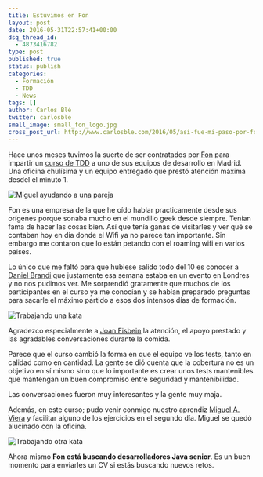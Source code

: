 ```yaml
---
title: Estuvimos en Fon
layout: post
date: 2016-05-31T22:57:41+00:00
dsq_thread_id:
  - 4873416782
type: post
published: true
status: publish
categories:
  - Formación
  - TDD
  - News
tags: []
author: Carlos Blé
twitter: carlosble
small_image: small_fon_logo.jpg
cross_post_url: http://www.carlosble.com/2016/05/asi-fue-mi-paso-por-fon/
---
```

Hace unos meses tuvimos la suerte de ser contratados por <a href="https://fon.com/">Fon</a> para impartir un [curso de TDD](/curso-de-tdd/) a uno de sus equipos de desarrollo en Madrid. Una oficina chulísima y un equipo entregado que prestó atención máxima desdel el minuto 1.

<img src="/assets/fon_1.jpg" alt="Miguel ayudando a una pareja"/>

Fon es una empresa de la que he oído hablar practicamente desde sus orígenes porque sonaba mucho en el mundillo geek desde siempre. Tenían fama de hacer las cosas bien. Así que tenía ganas de visitarles y ver qué se contaban hoy en día donde el Wifi ya no parece tan importante. Sin embargo me contaron que lo están petando con el roaming wifi en varios países.

Lo único que me faltó para que hubiese salido todo del 10 es conocer a [Daniel Brandi](https://twitter.com/dbrandib) que justamente esa semana estaba en un evento en Londres y no nos pudimos ver. Me sorprendió gratamente que muchos de los participantes en el curso ya me conocían y se habían preparado preguntas para sacarle el máximo partido a esos dos intensos días de formación.

<img src="/assets/fon_2.jpg" alt="Trabajando una kata"/>

Agradezco especialmente a [Joan Fisbein](https://www.linkedin.com/in/joan-fisbein-1b515) la atención, el apoyo prestado y las agradables conversaciones durante la comida.

Parece que el curso cambió la forma en que el equipo ve los tests, tanto en calidad como en cantidad. La gente se dió cuenta que la cobertura no es un objetivo en sí mismo sino que lo importante es crear unos tests mantenibles que mantengan un buen compromiso entre seguridad y mantenibilidad.
  
Las conversaciones fueron muy interesantes y la gente muy maja. 

Además, en este curso; pudo venir conmigo nuestro aprendiz [Miguel A. Viera](https://twitter.com/mangelviera) y facilitar alguno de los ejercicios en el segundo día. Miguel se quedó alucinado con la oficina.

<img src="/assets/fon_3.jpg" alt="Trabajando otra kata"/>

Ahora mismo **Fon está buscando desarrolladores Java senior**. Es un buen momento para enviarles un CV si estás buscando nuevos retos. 
